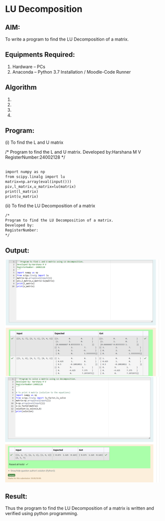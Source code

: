 # LU Decomposition 

## AIM:
To write a program to find the LU Decomposition of a matrix.

## Equipments Required:
1. Hardware – PCs
2. Anaconda – Python 3.7 Installation / Moodle-Code Runner

## Algorithm
1. 
2. 
3. 
4. 

## Program:
(i) To find the L and U matrix


/*
Program to find the L and U matrix.
Developed by:Harshana M V 
RegisterNumber:24002128
*/
```

import numpy as np
from scipy.linalg import lu
matrix=np.array(eval(input()))
piv,l_matrix,u_matrix=lu(matrix)
print(l_matrix)
print(u_matrix)

```

(ii) To find the LU Decomposition of a matrix
```
/*
Program to find the LU Decomposition of a matrix.
Developed by: 
RegisterNumber: 
*/
```

## Output:
![OUTPUT1](<Screenshot 2024-11-26 101952-2.png>)
![OUTPUT2](<Screenshot 2024-11-26 102027-2.png>)



## Result:
Thus the program to find the LU Decomposition of a matrix is written and verified using python programming.

